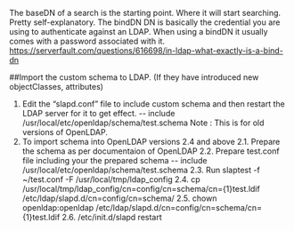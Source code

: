 The baseDN of a search is the starting point. Where it will start searching. Pretty self-explanatory.
The bindDN DN is basically the credential you are using to authenticate against an LDAP. When using a bindDN it usually comes with a password associated with it.
https://serverfault.com/questions/616698/in-ldap-what-exactly-is-a-bind-dn

##Import the custom schema to LDAP. (If they have introduced new objectClasses, attributes)
  1. Edit the “slapd.conf” file to include custom schema and then restart the LDAP server for it to get effect.
      -- include /usr/local/etc/openldap/schema/test.schema
      Note : This is for old versions of OpenLDAP.
  2. To import schema into OpenLDAP versions 2.4 and above
      2.1. Prepare the schema as per documentaion of OpenLDAP
      2.2. Prepare test.conf file including your the prepared schema
           -- include /usr/local/etc/openldap/schema/test.schema
      2.3. Run slaptest -f ~/test.conf -F /usr/local/tmp/ldap_config<any location whre the converted schema is to be placed>
      2.4. cp /usr/local/tmp/ldap_config/cn\=config/cn\=schema/cn={1}test.ldif /etc/ldap/slapd.d/cn\=config/cn\=schema/
      2.5. chown openldap:openldap /etc/ldap/slapd.d/cn\=config/cn\=schema/cn={1}test.ldif
      2.6. /etc/init.d/slapd restart
